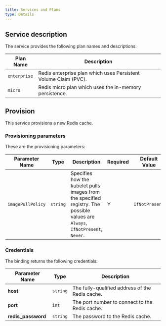 ```yaml
---
title: Services and Plans
type: Details
---
```


## Service description

The service provides the following plan names and descriptions:

| Plan Name | Description |
|-----------|-------------|
| `enterprise` | Redis enterprise plan which uses Persistent Volume Claim (PVC). |
| `micro` | Redis micro plan which uses the in-memory persistence. |


## Provision

This service provisions a new Redis cache.

### Provisioning parameters

These are the provisioning parameters:

| Parameter Name | Type | Description | Required | Default Value |
|----------------|------|-------------|----------|---------------|
| `imagePullPolicy` | `string` | Specifies how the kubelet pulls images from the specified registry. The possible values are `Always`, `IfNotPresent`, `Never`. | Y | `IfNotPresent` |


### Credentials

The binding returns the following credentials:

| Parameter Name | Type | Description |
|----------------|------|-------------|
| **host** | `string` | The fully-qualified address of the Redis cache. |
| **port** | `int` | The port number to connect to the Redis cache. |
| **redis_password** | `string` | The password to the Redis cache. |
